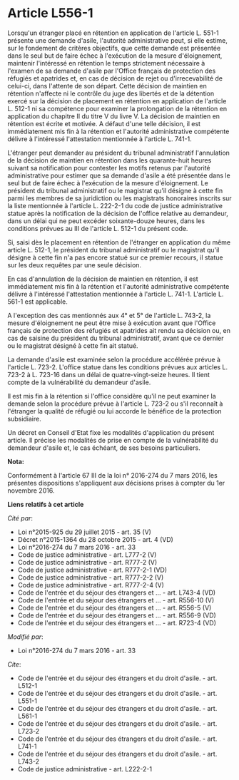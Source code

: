 # Article L556-1

Lorsqu'un étranger placé en rétention en application de l'article L. 551-1 présente une demande d'asile, l'autorité
administrative peut, si elle estime, sur le fondement de critères objectifs, que cette demande est présentée dans le seul but
de faire échec à l'exécution de la mesure d'éloignement, maintenir l'intéressé en rétention le temps strictement nécessaire à
l'examen de sa demande d'asile par l'Office français de protection des réfugiés et apatrides et, en cas de décision de rejet
ou d'irrecevabilité de celui-ci, dans l'attente de son départ. Cette décision de maintien en rétention n'affecte ni le
contrôle du juge des libertés et de la détention exercé sur la décision de placement en rétention en application de l'article
L. 512-1 ni sa compétence pour examiner la prolongation de la rétention en application du chapitre II du titre V du livre V.
La décision de maintien en rétention est écrite et motivée. A défaut d'une telle décision, il est immédiatement mis fin à la
rétention et l'autorité administrative compétente délivre à l'intéressé l'attestation mentionnée à l'article L. 741-1. 

L'étranger peut demander au président du tribunal administratif l'annulation de la décision de maintien en rétention dans les
quarante-huit heures suivant sa notification pour contester les motifs retenus par l'autorité administrative pour estimer que
sa demande d'asile a été présentée dans le seul but de faire échec à l'exécution de la mesure d'éloignement. Le président du
tribunal administratif ou le magistrat qu'il désigne à cette fin parmi les membres de sa juridiction ou les magistrats
honoraires inscrits sur la liste mentionnée à l'article L. 222-2-1 du code de justice administrative statue après la
notification de la décision de l'office relative au demandeur, dans un délai qui ne peut excéder soixante-douze heures, dans
les conditions prévues au III de l'article L. 512-1 du présent code. 

Si, saisi dès le placement en rétention de l'étranger en application du même article L. 512-1, le président du tribunal
administratif ou le magistrat qu'il désigne à cette fin n'a pas encore statué sur ce premier recours, il statue sur les deux
requêtes par une seule décision. 

En cas d'annulation de la décision de maintien en rétention, il est immédiatement mis fin à la rétention et l'autorité
administrative compétente délivre à l'intéressé l'attestation mentionnée à l'article L. 741-1. L'article L. 561-1 est
applicable. 

A l'exception des cas mentionnés aux 4° et 5° de l'article L. 743-2, la mesure d'éloignement ne peut être mise à exécution
avant que l'Office français de protection des réfugiés et apatrides ait rendu sa décision ou, en cas de saisine du président
du tribunal administratif, avant que ce dernier ou le magistrat désigné à cette fin ait statué. 

La demande d'asile est examinée selon la procédure accélérée prévue à l'article L. 723-2. L'office statue dans les conditions
prévues aux articles L. 723-2 à L. 723-16 dans un délai de quatre-vingt-seize heures. Il tient compte de la vulnérabilité du
demandeur d'asile. 

Il est mis fin à la rétention si l'office considère qu'il ne peut examiner la demande selon la procédure prévue à l'article
L. 723-2 ou s'il reconnaît à l'étranger la qualité de réfugié ou lui accorde le bénéfice de la protection subsidiaire. 

Un décret en Conseil d'Etat fixe les modalités d'application du présent article. Il précise les modalités de prise en compte
de la vulnérabilité du demandeur d'asile et, le cas échéant, de ses besoins particuliers.

**Nota:**

Conformément à l'article 67 III de la loi n° 2016-274 du 7 mars 2016, les présentes dispositions s'appliquent aux décisions
prises à compter du 1er novembre 2016.

**Liens relatifs à cet article**

_Cité par_:

  - Loi n°2015-925 du 29 juillet 2015 - art. 35 (V)
  - Décret n°2015-1364 du 28 octobre 2015 - art. 4 (VD)
  - Loi n°2016-274 du 7 mars 2016 - art. 33
  - Code de justice administrative - art. L777-2 (V)
  - Code de justice administrative - art. R777-2 (V)
  - Code de justice administrative - art. R777-2-1 (VD)
  - Code de justice administrative - art. R777-2-2 (V)
  - Code de justice administrative - art. R777-2-4 (V)
  - Code de l'entrée et du séjour des étrangers et ... - art. L743-4 (VD)
  - Code de l'entrée et du séjour des étrangers et ... - art. R556-10 (V)
  - Code de l'entrée et du séjour des étrangers et ... - art. R556-5 (V)
  - Code de l'entrée et du séjour des étrangers et ... - art. R556-9 (VD)
  - Code de l'entrée et du séjour des étrangers et ... - art. R723-4 (VD)

_Modifié par_:

  - Loi n°2016-274 du 7 mars 2016 - art. 33

_Cite_:

  - Code de l'entrée et du séjour des étrangers et du droit d'asile. - art. L512-1
  - Code de l'entrée et du séjour des étrangers et du droit d'asile. - art. L551-1
  - Code de l'entrée et du séjour des étrangers et du droit d'asile. - art. L561-1
  - Code de l'entrée et du séjour des étrangers et du droit d'asile. - art. L723-2
  - Code de l'entrée et du séjour des étrangers et du droit d'asile. - art. L741-1
  - Code de l'entrée et du séjour des étrangers et du droit d'asile. - art. L743-2
  - Code de justice administrative - art. L222-2-1
